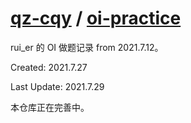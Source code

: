 # [qz-cqy](https://github.com/qz-cqy) / [oi-practice](https://github.com/qz-cqy/oi-practice)

rui\_er 的 OI 做题记录 from 2021.7.12。

Created: 2021.7.27

Last Update: 2021.7.29

本仓库正在完善中。
